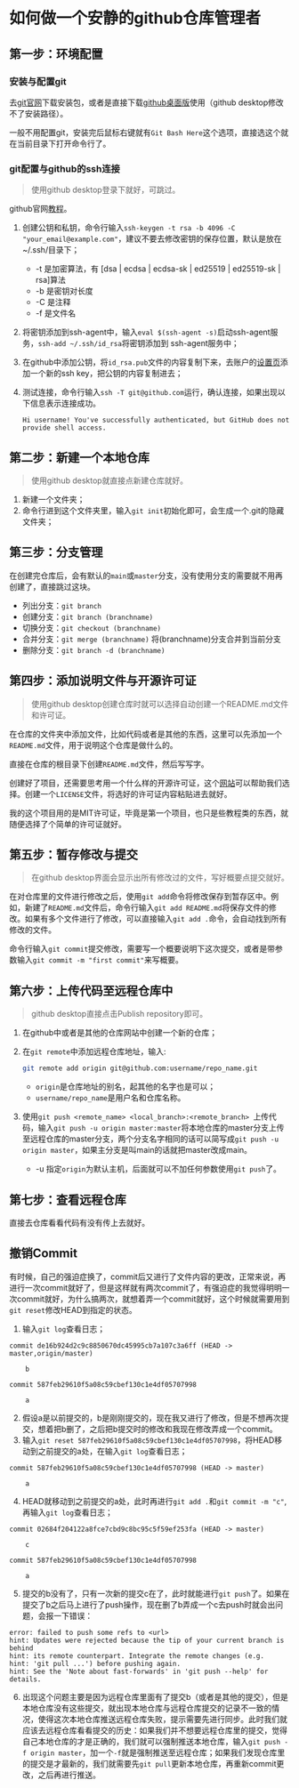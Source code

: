 # 如何做一个安静的github仓库管理者

## 第一步：环境配置

### 安装与配置git

去[git官网](https://git-scm.com/)下载安装包，或者是直接下载[github桌面版](https://desktop.github.com/)使用（github desktop修改不了安装路径）。

一般不用配置git，安装完后鼠标右键就有`Git Bash Here`这个选项，直接选这个就在当前目录下打开命令行了。

### git配置与github的ssh连接

> 使用github desktop登录下就好，可跳过。

github官网[教程](https://docs.github.com/en/free-pro-team@latest/github/authenticating-to-github/connecting-to-github-with-ssh)。

1. 创建公钥和私钥，命令行输入`ssh-keygen -t rsa -b 4096 -C "your_email@example.com"`，建议不要去修改密钥的保存位置，默认是放在~/.ssh/目录下；

   - -t 是加密算法，有 [dsa | ecdsa | ecdsa-sk | ed25519 | ed25519-sk | rsa]算法
   - -b 是密钥对长度
   - -C 是注释
   - -f 是文件名

2. 将密钥添加到ssh-agent中，输入`eval $(ssh-agent -s)`启动ssh-agent服务，`ssh-add ~/.ssh/id_rsa`将密钥添加到 ssh-agent服务中；

3. 在github中添加公钥，将`id_rsa.pub`文件的内容复制下来，去账户的[设置页](https://github.com/settings/keys)添加一个新的ssh key，把公钥的内容复制进去；

4. 测试连接，命令行输入`ssh -T git@github.com`运行，确认连接，如果出现以下信息表示连接成功。

   ```
   Hi username! You've successfully authenticated, but GitHub does not provide shell access.
   ```

## 第二步：新建一个本地仓库

> 使用github desktop就直接点新建仓库就好。

1. 新建一个文件夹；
2. 命令行进到这个文件夹里，输入`git init`初始化即可，会生成一个.git的隐藏文件夹；

## 第三步：分支管理

在创建完仓库后，会有默认的`main`或`master`分支，没有使用分支的需要就不用再创建了，直接跳过这块。

- 列出分支：`git branch`
- 创建分支：`git branch (branchname)`
- 切换分支：`git checkout (branchname)`
- 合并分支：`git merge (branchname)`  将(branchname)分支合并到当前分支
- 删除分支：`git branch -d (branchname)`

## 第四步：添加说明文件与开源许可证

> 使用github desktop创建仓库时就可以选择自动创建一个README.md文件和许可证。

在仓库的文件夹中添加文件，比如代码或者是其他的东西，这里可以先添加一个`README.md`文件，用于说明这个仓库是做什么的。

直接在仓库的根目录下创建`README.md`文件，然后写写字。

创建好了项目，还需要思考用一个什么样的开源许可证，这个[网站](https://choosealicense.com)可以帮助我们选择。创建一个`LICENSE`文件，将选好的许可证内容粘贴进去就好。

我的这个项目用的是MIT许可证，毕竟是第一个项目，也只是些教程类的东西，就随便选择了个简单的许可证就好。

## 第五步：暂存修改与提交

> 在github desktop界面会显示出所有修改过的文件，写好概要点提交就好。

在对仓库里的文件进行修改之后，使用`git add`命令将修改保存到暂存区中。例如，新建了`README.md`文件后，命令行输入`git add README.md`将保存文件的修改。如果有多个文件进行了修改，可以直接输入`git add .`命令，会自动找到所有修改的文件。

命令行输入`git commit`提交修改，需要写一个概要说明下这次提交，或者是带参数输入`git commit -m "first commit"`来写概要。

## 第六步：上传代码至远程仓库中

> github desktop直接点击Publish repository即可。

1. 在github中或者是其他的仓库网站中创建一个新的仓库；

2. 在`git remote`中添加远程仓库地址，输入:

   ```bash
   git remote add origin git@github.com:username/repo_name.git
   ```
	- `origin`是仓库地址的别名，起其他的名字也是可以；
	- `username/repo_name`是用户名和仓库名称。
	
3. 使用`git push <remote_name> <local_branch>:<remote_branch> `上传代码，输入`git push -u origin master:master`将本地仓库的master分支上传至远程仓库的master分支，两个分支名字相同的话可以简写成`git push -u origin master`，如果主分支是叫main的话就把master改成main。

   - -u 指定`origin`为默认主机，后面就可以不加任何参数使用`git push`了。

## 第七步：查看远程仓库

直接去仓库看看代码有没有传上去就好。



## 撤销Commit

有时候，自己的强迫症换了，commit后又进行了文件内容的更改，正常来说，再进行一次commit就好了，但是这样就有两次commit了，有强迫症的我觉得明明一次commit就好，为什么搞两次，就想着弄一个commit就好，这个时候就需要用到`git reset`修改HEAD到指定的状态。

1. 输入`git log`查看日志；

```
commit de16b924d2c9c8850670dc45995cb7a107c3a6ff (HEAD -> master,origin/master)

    b

commit 587feb29610f5a08c59cbef130c1e4df05707998

    a
```

2. 假设a是以前提交的，b是刚刚提交的，现在我又进行了修改，但是不想再次提交，想着把b删了，之后把b提交时的修改和我现在修改弄成一个commit。
3. 输入`git reset 587feb29610f5a08c59cbef130c1e4df05707998`，将HEAD移动到之前提交的a处，在输入`git log`查看日志；

```
commit 587feb29610f5a08c59cbef130c1e4df05707998 (HEAD -> master)

    a
```

4. HEAD就移动到之前提交的a处，此时再进行`git add .`和`git commit -m "c"`,再输入`git log`查看日志；

```
commit 02684f204122a8fce7cbd9c8bc95c5f59ef253fa (HEAD -> master)

    c

commit 587feb29610f5a08c59cbef130c1e4df05707998

    a
```

5. 提交的b没有了，只有一次新的提交c在了，此时就能进行`git push`了。如果在提交了b之后马上进行了push操作，现在删了b弄成一个c去push时就会出问题，会报一下错误：

```
error: failed to push some refs to <url>
hint: Updates were rejected because the tip of your current branch is behind
hint: its remote counterpart. Integrate the remote changes (e.g.
hint: 'git pull ...') before pushing again.
hint: See the 'Note about fast-forwards' in 'git push --help' for details.
```

6. 出现这个问题主要是因为远程仓库里面有了提交b（或者是其他的提交），但是本地仓库没有这些提交，就出现本地仓库与远程仓库提交的记录不一致的情况，使得这次本地仓库推送远程仓库失败，提示需要先进行同步。此时我们就应该去远程仓库看看提交的历史：如果我们并不想要远程仓库里的提交，觉得自己本地仓库的才是正确的，我们就可以强制推送本地仓库，输入`git push -f origin master`，加一个`-f`就是强制推送至远程仓库；如果我们发现仓库里的提交是才最新的，我们就需要先`git pull`更新本地仓库，再重新commit更改，之后再进行推送。

